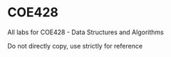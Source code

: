 # COE428

All labs for COE428 - Data Structures and Algorithms

Do not directly copy, use strictly for reference
